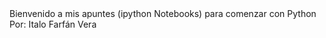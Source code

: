 <!DOCTYPE html> 
<html lang="en">
    <head>
        <meta charset="utf-8" />
        <title></title>
    </head>
    <body>
    Bienvenido a mis apuntes (ipython Notebooks) para comenzar con Python
Por: Italo Farfán Vera <a href="https://twitter.com/italoFFVV" a>
    </body>

</html>

